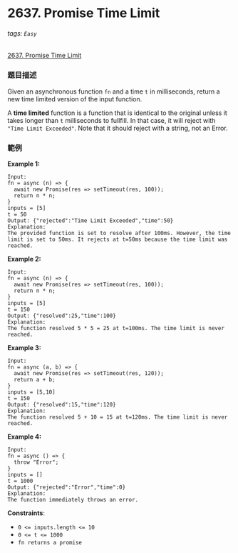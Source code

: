 # 2637. Promise Time Limit

###### tags: `Easy`

[2637. Promise Time Limit](https://leetcode.com/problems/promise-time-limit/)

### 題目描述

Given an asynchronous function `fn` and a time `t` in milliseconds, return a new time limited version of the input function.

A **time limited** function is a function that is identical to the original unless it takes longer than `t` milliseconds to fullfill. In that case, it will reject with `"Time Limit Exceeded"`.  Note that it should reject with a string, not an Error.

### 範例

**Example 1:**

```
Input: 
fn = async (n) => { 
  await new Promise(res => setTimeout(res, 100)); 
  return n * n; 
}
inputs = [5]
t = 50
Output: {"rejected":"Time Limit Exceeded","time":50}
Explanation:
The provided function is set to resolve after 100ms. However, the time limit is set to 50ms. It rejects at t=50ms because the time limit was reached.
```

**Example 2:**

```
Input: 
fn = async (n) => { 
  await new Promise(res => setTimeout(res, 100)); 
  return n * n; 
}
inputs = [5]
t = 150
Output: {"resolved":25,"time":100}
Explanation:
The function resolved 5 * 5 = 25 at t=100ms. The time limit is never reached.
```

**Example 3:**

```
Input: 
fn = async (a, b) => { 
  await new Promise(res => setTimeout(res, 120)); 
  return a + b; 
}
inputs = [5,10]
t = 150
Output: {"resolved":15,"time":120}
Explanation:
The function resolved 5 + 10 = 15 at t=120ms. The time limit is never reached.
```

**Example 4:**

```
Input: 
fn = async () => { 
  throw "Error";
}
inputs = []
t = 1000
Output: {"rejected":"Error","time":0}
Explanation:
The function immediately throws an error.
```

**Constraints**:

- `0 <= inputs.length <= 10`
- `0 <= t <= 1000`
- `fn returns a promise`
